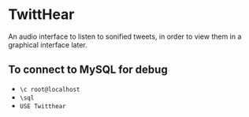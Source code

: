 # TwittHear
An audio interface to listen to sonified tweets, in order to view them in a graphical interface later.

## To connect to MySQL for debug
* `\c root@localhost`
* `\sql`
* `USE Twitthear`